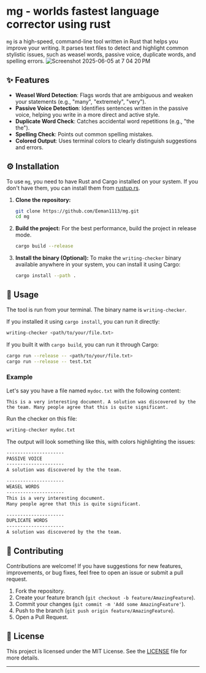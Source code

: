 
# mg - worlds fastest language corrector using rust

[](https://opensource.org/licenses/MIT)
[](https://www.rust-lang.org/)

`mg` is a high-speed, command-line tool written in Rust that helps you improve your writing. It parses text files to detect and highlight common stylistic issues, such as weasel words, passive voice, duplicate words, and spelling errors.
![Screenshot 2025-06-05 at 7 04 20 PM](https://github.com/user-attachments/assets/7e912f58-33d4-4b51-816b-08732a81a848)

## ✨ Features

  - **Weasel Word Detection**: Flags words that are ambiguous and weaken your statements (e.g., "many", "extremely", "very").
  - **Passive Voice Detection**: Identifies sentences written in the passive voice, helping you write in a more direct and active style.
  - **Duplicate Word Check**: Catches accidental word repetitions (e.g., "the the").
  - **Spelling Check**: Points out common spelling mistakes.
  - **Colored Output**: Uses terminal colors to clearly distinguish suggestions and errors.

## ⚙️ Installation

To use `mg`, you need to have Rust and Cargo installed on your system. If you don't have them, you can install them from [rustup.rs](https://rustup.rs/).

1.  **Clone the repository:**

    ```bash
    git clone https://github.com/Eeman1113/mg.git
    cd mg
    ```

2.  **Build the project:**
    For the best performance, build the project in release mode.

    ```bash
    cargo build --release
    ```

3.  **Install the binary (Optional):**
    To make the `writing-checker` binary available anywhere in your system, you can install it using Cargo:

    ```bash
    cargo install --path .
    ```

## 🚀 Usage

The tool is run from your terminal. The binary name is `writing-checker`.

If you installed it using `cargo install`, you can run it directly:

```bash
writing-checker <path/to/your/file.txt>
```

If you built it with `cargo build`, you can run it through Cargo:

```bash
cargo run --release -- <path/to/your/file.txt>
cargo run --release -- test.txt
```

### Example

Let's say you have a file named `mydoc.txt` with the following content:

```
This is a very interesting document. A solution was discovered by the the team. Many people agree that this is quite significant.
```

Run the checker on this file:

```bash
writing-checker mydoc.txt
```

The output will look something like this, with colors highlighting the issues:

```markdown
---------------------
PASSIVE VOICE
---------------------
A solution was discovered by the the team.

---------------------
WEASEL WORDS
---------------------
This is a very interesting document.
Many people agree that this is quite significant.

---------------------
DUPLICATE WORDS
---------------------
A solution was discovered by the the team.

```

## 🤝 Contributing

Contributions are welcome\! If you have suggestions for new features, improvements, or bug fixes, feel free to open an issue or submit a pull request.

1.  Fork the repository.
2.  Create your feature branch (`git checkout -b feature/AmazingFeature`).
3.  Commit your changes (`git commit -m 'Add some AmazingFeature'`).
4.  Push to the branch (`git push origin feature/AmazingFeature`).
5.  Open a Pull Request.

## 📄 License

This project is licensed under the MIT License. See the [LICENSE](https://www.google.com/search?q=LICENSE) file for more details.

-----
